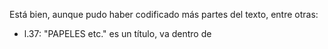 Está bien, aunque pudo haber codificado más partes del texto, entre otras:

- l.37: "PAPELES etc." es un título, va dentro de <title> (y las comillas se quitan).
- ll.47-50: es mejor separar las dos abreviaturas.
- l. 58: es mejor no regularizar el español del Cono Sur. Se deja tal como está.
- l.83: Mejor así: <gap unit="caracter" quantity="1">. 
- l. 83: El texto entre comillas (quitándolas) va en un <q>.
- ll. 114 y 115: "Diarios" y "Panorama" son títulos. Van cada uno entre <title>.
- ll. 128 y 129: Los dos "Julio" van cada uno en <persName>.
- l. 133: "hélas" es un texto en francés, debe ir en un <foreign>.

Nota: 4.6
